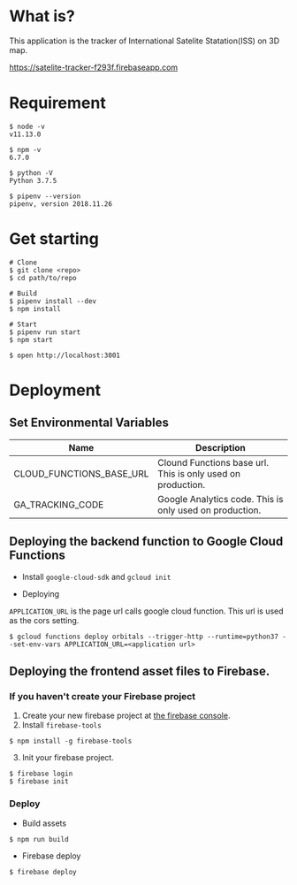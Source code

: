 # What is?
This application is the tracker of International Satelite Statation(ISS) on 3D map.

https://satelite-tracker-f293f.firebaseapp.com

# Requirement
```
$ node -v
v11.13.0

$ npm -v
6.7.0

$ python -V
Python 3.7.5

$ pipenv --version
pipenv, version 2018.11.26
```

# Get starting
```
# Clone
$ git clone <repo>
$ cd path/to/repo

# Build
$ pipenv install --dev
$ npm install 

# Start
$ pipenv run start
$ npm start

$ open http://localhost:3001
```

# Deployment

## Set Environmental Variables

|  Name  | Description |
| ---- | ---- |
|  CLOUD_FUNCTIONS_BASE_URL  |  Clound Functions base url. This is only used on production. |
|  GA_TRACKING_CODE  |  Google Analytics code. This is only used on production. |


## Deploying the backend function to Google Cloud Functions

* Install `google-cloud-sdk` and `gcloud init`

* Deploying

`APPLICATION_URL` is the page url calls google cloud function. This url is used as the cors setting.

```
$ gcloud functions deploy orbitals --trigger-http --runtime=python37 --set-env-vars APPLICATION_URL=<application url>
```

## Deploying the frontend asset files to Firebase.
### If you haven't create your Firebase project
1. Create your new firebase project at [the firebase console](https://firebase.google.com/products/hosting/?hl=ja).
2. Install `firebase-tools`
```
$ npm install -g firebase-tools
```
3. Init your firebase project.
```
$ firebase login
$ firebase init
```

### Deploy

* Build assets
```
$ npm run build
```

* Firebase deploy
```
$ firebase deploy
```
